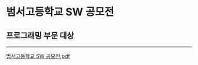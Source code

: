 # 범서고등학교 SW 공모전
## 프로그래밍 부문 대상
----------------------

[범서고등학교 SW 공모전.pdf](https://github.com/dokdokorean/beomseo_high_swContest/files/12336893/SW.pdf)

